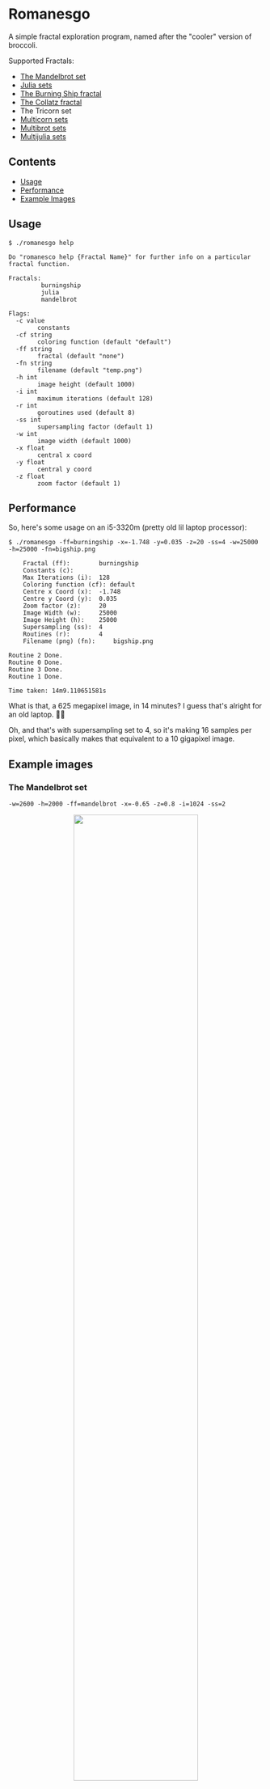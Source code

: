 # Romanesgo

A simple fractal exploration program, named after the "cooler" version of broccoli.

Supported Fractals:

 - [The Mandelbrot set](#the-mandelbrot-set)
 - [Julia sets](#a-julia-set)
 - [The Burning Ship fractal](#the-burning-ship-fractal)
 - [The Collatz fractal](#the-collatz-fractal)
 - The Tricorn set
 - [Multicorn sets](#a-multicorn-animation)
 - [Multibrot sets](#a-multibrot-set)
 - [Multijulia sets](#a-multijulia-set)

## Contents

 - [Usage](#usage)
 - [Performance](#performance)
 - [Example Images](#example-images)

## Usage

``` 
$ ./romanesgo help

Do "romanesco help {Fractal Name}" for further info on a particular fractal function.

Fractals:
         burningship
         julia
         mandelbrot

Flags:
  -c value
        constants
  -cf string
        coloring function (default "default")
  -ff string
        fractal (default "none")
  -fn string
        filename (default "temp.png")
  -h int
        image height (default 1000)
  -i int
        maximum iterations (default 128)
  -r int
        goroutines used (default 8)
  -ss int
        supersampling factor (default 1)
  -w int
        image width (default 1000)
  -x float
        central x coord
  -y float
        central y coord
  -z float
        zoom factor (default 1)
```



## Performance

So, here's some usage on an i5-3320m (pretty old lil laptop processor):

```
$ ./romanesgo -ff=burningship -x=-1.748 -y=0.035 -z=20 -ss=4 -w=25000 -h=25000 -fn=bigship.png

	Fractal (ff):		 burningship 
	Constants (c):		  
	Max Iterations (i):	 128 
	Coloring function (cf): default 
	Centre x Coord (x):	 -1.748 
	Centre y Coord (y):	 0.035 
	Zoom factor (z):	 20 
	Image Width (w):	 25000 
	Image Height (h):	 25000 
	Supersampling (ss):	 4 
	Routines (r):		 4 
	Filename (png) (fn):	 bigship.png 

Routine 2 Done.
Routine 0 Done.
Routine 3 Done.
Routine 1 Done.

Time taken: 14m9.110651581s
```

What is that, a 625 megapixel image, in 14 minutes? I guess that's alright for an old laptop. :man_shrugging:

Oh, and that's with supersampling set to 4, so it's making 16 samples per pixel, which basically makes that equivalent to a 10 gigapixel image.



## Example images

### The Mandelbrot set
```
-w=2600 -h=2000 -ff=mandelbrot -x=-0.65 -z=0.8 -i=1024 -ss=2
```
<p align="center">
	<img src="./samples/mandelbrot.png" width="70%">
<p>

### A Julia set
```
-w=2600 -h=2000 -ff=julia -c=-0.2 -c=0.65 -z=0.9 -i=512 -ss=2
```
<p align="center">
	<img src="./samples/julia.png" width="70%">
</p>

### The Burning Ship fractal
```
-w=2000 -h=2600 -ff=burningship -x=-1.749 -y=0.037 -z=20 -i=256 -ss=2
```
<p align="center">
	<img src="./samples/burningship.png" width="70%">
</p>

### The Collatz fractal
```
-ff=collatz -cf=wackyGrayscale -z=0.5 -w=2600 -h=2000 -ss=4 -i=8
```
<p align="center">
	<img src="./samples/collatz.png" width="70%">
</p>

### A multicorn animation
See [samples/multicorn/multicorn-animation.sh](/samples/multicorn/multicorn-animation.sh)
```
for i in $(seq 1 0.04 5)
do
    ./romanesgo -ff=multicorn -i=256 -z=0.5 -ss=4 -w=400 -h=400 -c=$i -fn="samples/multicorn/frames/${i}.png"
done
```
<p align="center">
	<img src="./samples/multicorn/multicorn.gif" width="400px">
</p>

### A multibrot set
```
-ff=multibrot -c=4 -w=2600 -h=2000 -z=0.7 -x=-0.2 -ss=2
```
<p align="center">
	<img src="./samples/multibrot.png" width="70%">
</p>

### A multijulia set
```
-ff=multijulia -c=0.2 -c=0.9 -c=3 -z=0.8 -y=-0.15 -i=256 -ss=2
```
<p align="center">
	<img src="./samples/multijulia.png" width="70%">
</p>

### A smoothed RGB colouring function
```
-w=2000 -h=2600 -ff=julia -c=0.1 -c=0.7 -z=0.75 -ss=2 -cf=smoothcolor
```
<p align="center">
	<img src="./samples/julia4.png" width="70%">
</p>

### A stepped RGB colouring function
```
-w=2000 -h=2600 -ff=julia -c=-0.22 -c=0.65 -z=8 -i=800 -ss=4 -cf=wackyRainbow
```
<p align="center">
	<img src="./samples/wacky-rainbow.png" width="70%">
</p>

### A stepped grayscale colouring function
```
-w=2600 -h=2000 -ff=julia -c=-0.2 -c=0.65 -z=5 -i=512 -ss=2 -cf=wackygrayscale
```
<p align="center">
	<img src="./samples/julia2.png" width="70%">
</p>

### A smooth grayscale colouring function
```
-w=2600 -h=2000 -ff=mandelbrot -x=-0.82 -y=-0.1905 -z=50 -i=512 -ss=2 -cf=smoothgrayscale
```
<p align="center">
	<img src="./samples/mandelbrot2.png" width="70%">
</p>

### Another smooth grayscale colouring function
```
-w=2600 -h=2000 -ff=julia -c=-1 -c=-0.25 -z=1.5 -i=512 -ss=2 -cf=zgrayscale
```
<p align="center">
	<img src="./samples/julia3.png" width="70%">
</p>

### The Burning Ship Lady
```
-ff=burningship -z=100 -y=1.015 -cf=wackygrayscale -ss=8 -w=2000 -h=2000
```
<p align="center">
	<img src="./samples/burningshiplady.png" width="70%">
</p>
